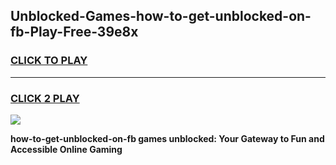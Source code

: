 
## Unblocked-Games-how-to-get-unblocked-on-fb-Play-Free-39e8x
<h3>
<a href="https://premium76.site?title=how-to-get-unblocked-on-fb&ref=20M">CLICK TO PLAY</a></h3>
<hr>

<h3>
<a href="https://premium76.site?title=how-to-get-unblocked-on-fb&ref=20M">CLICK 2 PLAY</a>
  
</h3>

<a href="https://premium76.site?title=how-to-get-unblocked-on-fb&ref=19M"><img src="https://clearcache.store/games.png"></a>


**how-to-get-unblocked-on-fb games unblocked: Your Gateway to Fun and Accessible Online Gaming**
